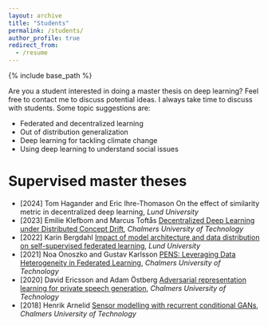 ```yaml
---
layout: archive
title: "Students"
permalink: /students/
author_profile: true
redirect_from:
  - /resume
---
```


{% include base_path %}

Are you a student interested in doing a master thesis on deep learning? Feel free to contact me to discuss potential ideas. I always take time to discuss with students. Some topic suggestions are:

* Federated and decentralized learning
* Out of distribution generalization
* Deep learning for tackling climate change
* Using deep learning to understand social issues

Supervised master theses
======
- [2024] Tom Hagander and Eric Ihre-Thomason On the effect of similarity metric in decentralized deep learning, *Lund University*
- [2023] Emilie Klefbom and Marcus Toftås [Decentralized Deep Learning under Distributed Concept Drift](https://odr.chalmers.se/server/api/core/bitstreams/995d185c-f769-4ec7-994d-3d09d4f5bf5c/content), *Chalmers University of Technology*
- [2022] Karin Bergdahl [Impact of model architecture and data distribution on self-supervised federated learning](https://lup.lub.lu.se/luur/download?func=downloadFile&recordOId=9097019&fileOId=9097020), *Lund University*
- [2021] Noa Onoszko and Gustav Karlsson [PENS: Leveraging Data Heterogeneity in Federated Learning](https://odr.chalmers.se/bitstream/20.500.12380/302702/1/Master_thesis_Noa_Onozsko_och_Gustav%20Karlsson.pdf), *Chalmers University of Technology*
- [2020] David Ericsson and Adam Östberg [Adversarial representation learning for private speech generation](https://odr.chalmers.se/server/api/core/bitstreams/5850e83e-1e1a-4c62-ba29-96896364532c/content), *Chalmers University of Technology*
- [2018] Henrik Arnelid [Sensor modelling with recurrent conditional GANs](https://odr.chalmers.se/bitstream/20.500.12380/256175/1/256175.pdf), *Chalmers University of Technology*
